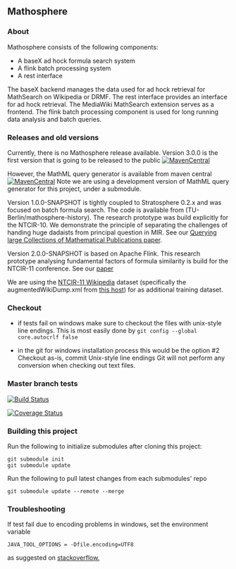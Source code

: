 ## Mathosphere

### About
Mathosphere consists of the following components:
* A baseX ad hock formula search system
* A flink batch processing system
* A rest interface

The baseX backend manages the data used for ad hock retrieval for MathSearch on
Wikipedia or DRMF.
The rest interface provides an interface for ad hock retrieval. The MediaWiki MathSearch
extension serves as a frontend.
The flink batch processing component is used for long running data analysis and batch queries.

### Releases and old versions
Currently, there is no Mathosphere release available. Version 3.0.0 is the first version that is going to be released to the public [![MavenCentral](https://maven-badges.herokuapp.com/maven-central/com.formulasearchengine/mathosphere/badge.svg)](maven-badges.herokuapp.com/maven-central/com.formulasearchengine/matosphere/)

However, the MathML query generator is available from maven central [![MavenCentral](https://maven-badges.herokuapp.com/maven-central/com.formulasearchengine/mathmlquerygenerator/badge.svg)](maven-badges.herokuapp.com/maven-central/com.formulasearchengine/mathmlquerygenerator/)
Note we are using a development version of MathML query generator for this project, under a submodule.

Version 1.0.0-SNAPSHOT is tightly coupled to Stratosphere 0.2.x and was focused on batch formula search.
The code is available from (TU-Berlin/mathosphere-history). The research prototype was build explicitly for the NTCIR-10.
We demonstrate the principle of separating the challenges of handing huge dadaists from principal
question in MIR. See our [Querying large Collections of Mathematical Publications paper](https://www.researchgate.net/publication/259291837_Querying_large_Collections_of_Mathematical_Publications_-NTCIR10_Math_Task).

Version 2.0.0-SNAPSHOT is based on Apache Flink.
This research prototype analysing fundamental factors of formula similarity is build for the NTCIR-11 conference.
See our [paper](http://research.nii.ac.jp/ntcir/workshop/OnlineProceedings11/pdf/NTCIR/Math-2/04-NTCIR11-MATH-SchubotzM.pdf)

We are using the [NTCIR-11 Wikipedia](http://ntcir11-wmc.nii.ac.jp/index.php/NTCIR-11-Math-Wikipedia-Task) dataset
(specifically the augmentedWikiDump.xml from [this host](http://demo.formulasearchengine.com/images/)) for as additional
training dataset.

### Checkout
  
  * if tests fail on windows make sure to checkout the files with unix-style line endings. This is most easily done by
  `git config --global core.autocrlf false`
  
  * in the git for windows installation process this would be the option #2 Checkout as-is, commit Unix-style line endings Git will not perform any conversion when checking out text files.

### Master branch tests
[![Build Status](https://drone.io/github.com/TU-Berlin/mathosphere2/status.png)](https://drone.io/github.com/TU-Berlin/mathosphere2/latest)
<!--
[![Build Status](https://travis-ci.org/TU-Berlin/mathosphere.svg)](https://travis-ci.org/TU-Berlin/mathosphere)
-->
[![Coverage Status](https://coveralls.io/repos/TU-Berlin/mathosphere/badge.svg)](https://coveralls.io/r/TU-Berlin/mathosphere )

### Building this project
Run the following to initialize submodules after cloning this project:
```
git submodule init
git submodule update
```

Run the following to pull latest changes from each submodules' repo
```
git submodule update --remote --merge
```
### Troubleshooting
If test fail due to encoding problems in windows, set the environment variable
```
JAVA_TOOL_OPTIONS = -Dfile.encoding=UTF8
```
as suggested on [stackoverflow.](http://stackoverflow.com/a/28470840)
